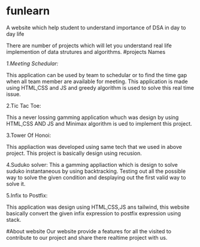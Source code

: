 # funlearn
A website which help student to understand importance of DSA in day to day life

There are number of projects which will let you understand real life implemention of data strutures and algorithms. #projects Names

*1.Meeting Schedular:*

This application can be used by team to schedular or to find the time gap when all team member are available for meeting. This application is made using HTML,CSS and JS and greedy algorithm is used to solve this real time issue.

2.Tic Tac Toe:

This a never lossing gamming application whuch was design by using HTML,CSS AND JS and Minimax algorithm is ued to implement this project.

3.Tower Of Honoi:

This appliaction was developed using same tech that we used in above project. This project is basically design using recusion.

4.Suduko solver:
This a gamming appliaction which is design to solve suduko instantaneous by using backtracking. Testing out all the possible way to solve the given condition and desplaying out the first valid way to solve it.

5.Infix to Postfix:

This application was design using HTML,CSS,JS ans tailwind, this website basically convert the given infix expression to postfix expression using stack.

#About website Our website provide a features for all the visited to contribute to our project and share there realtime project with us.
